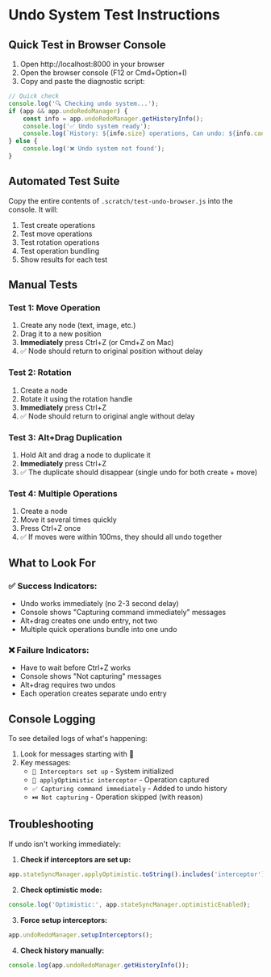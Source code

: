 # Undo System Test Instructions

## Quick Test in Browser Console

1. Open http://localhost:8000 in your browser
2. Open the browser console (F12 or Cmd+Option+I)
3. Copy and paste the diagnostic script:

```javascript
// Quick check
console.log('🔍 Checking undo system...');
if (app && app.undoRedoManager) {
    const info = app.undoRedoManager.getHistoryInfo();
    console.log('✅ Undo system ready');
    console.log(`History: ${info.size} operations, Can undo: ${info.canUndo}`);
} else {
    console.log('❌ Undo system not found');
}
```

## Automated Test Suite

Copy the entire contents of `.scratch/test-undo-browser.js` into the console. It will:
1. Test create operations
2. Test move operations  
3. Test rotation operations
4. Test operation bundling
5. Show results for each test

## Manual Tests

### Test 1: Move Operation
1. Create any node (text, image, etc.)
2. Drag it to a new position
3. **Immediately** press Ctrl+Z (or Cmd+Z on Mac)
4. ✅ Node should return to original position without delay

### Test 2: Rotation
1. Create a node
2. Rotate it using the rotation handle
3. **Immediately** press Ctrl+Z
4. ✅ Node should return to original angle without delay

### Test 3: Alt+Drag Duplication
1. Hold Alt and drag a node to duplicate it
2. **Immediately** press Ctrl+Z
3. ✅ The duplicate should disappear (single undo for both create + move)

### Test 4: Multiple Operations
1. Create a node
2. Move it several times quickly
3. Press Ctrl+Z once
4. ✅ If moves were within 100ms, they should all undo together

## What to Look For

### ✅ Success Indicators:
- Undo works immediately (no 2-3 second delay)
- Console shows "Capturing command immediately" messages
- Alt+drag creates one undo entry, not two
- Multiple quick operations bundle into one undo

### ❌ Failure Indicators:
- Have to wait before Ctrl+Z works
- Console shows "Not capturing" messages
- Alt+drag requires two undos
- Each operation creates separate undo entry

## Console Logging

To see detailed logs of what's happening:
1. Look for messages starting with 🎯
2. Key messages:
   - `🎯 Interceptors set up` - System initialized
   - `🎯 applyOptimistic interceptor` - Operation captured
   - `✅ Capturing command immediately` - Added to undo history
   - `⏭️ Not capturing` - Operation skipped (with reason)

## Troubleshooting

If undo isn't working immediately:

1. **Check if interceptors are set up:**
```javascript
app.stateSyncManager.applyOptimistic.toString().includes('interceptor')
```

2. **Check optimistic mode:**
```javascript
console.log('Optimistic:', app.stateSyncManager.optimisticEnabled);
```

3. **Force setup interceptors:**
```javascript
app.undoRedoManager.setupInterceptors();
```

4. **Check history manually:**
```javascript
console.log(app.undoRedoManager.getHistoryInfo());
```